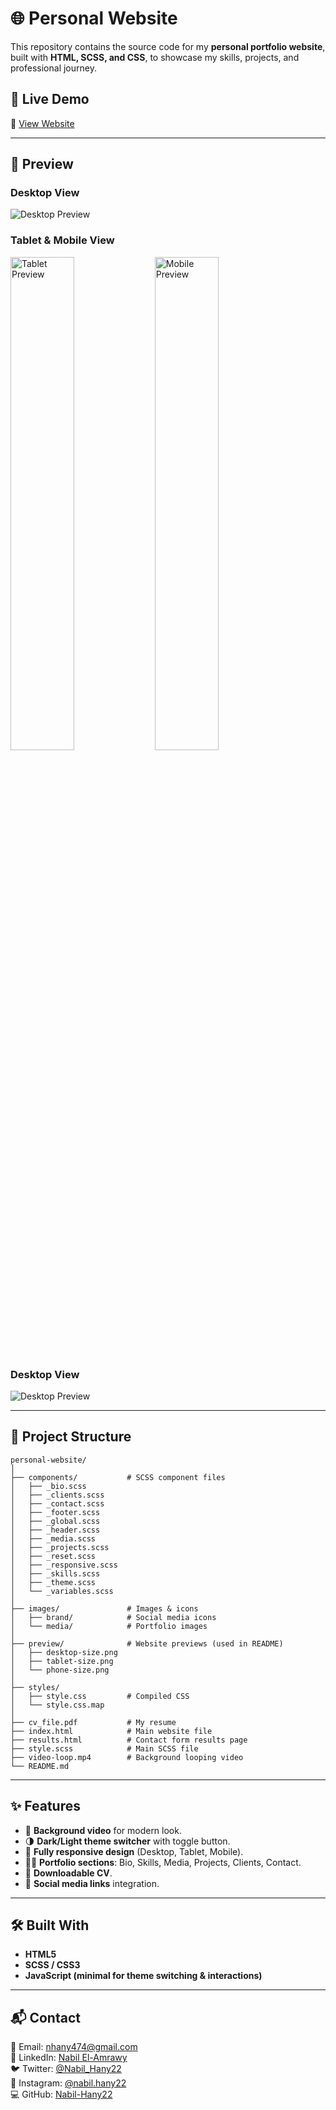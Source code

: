 # 🌐 Personal Website  

This repository contains the source code for my **personal portfolio website**, built with **HTML, SCSS, and CSS**, to showcase my skills, projects, and professional journey.  

## 🚀 Live Demo  
🔗 [View Website](https://nabil-hany22.github.io/personal-website/)  

---

## 📸 Preview  

### Desktop View  
![Desktop Preview](./preview/desktop-size.png)  

### Tablet & Mobile View  
<p align="start">
  <img src="./preview/tablet-size.png" alt="Tablet Preview" width="45%" align="top" />
  <img src="./preview/phone-size.png" alt="Mobile Preview" width="45%" align="top" />
</p>

### Desktop View  
![Desktop Preview](./preview/desktop-dark.png)  

---

## 📂 Project Structure  

```
personal-website/
│
├── components/           # SCSS component files  
│   ├── _bio.scss  
│   ├── _clients.scss  
│   ├── _contact.scss  
│   ├── _footer.scss  
│   ├── _global.scss  
│   ├── _header.scss  
│   ├── _media.scss  
│   ├── _projects.scss  
│   ├── _reset.scss  
│   ├── _responsive.scss  
│   ├── _skills.scss  
│   ├── _theme.scss  
│   └── _variables.scss  
│
├── images/               # Images & icons  
│   ├── brand/            # Social media icons  
│   └── media/            # Portfolio images  
│
├── preview/              # Website previews (used in README)  
│   ├── desktop-size.png  
│   ├── tablet-size.png  
│   └── phone-size.png  
│
├── styles/  
│   ├── style.css         # Compiled CSS  
│   └── style.css.map  
│
├── cv_file.pdf           # My resume  
├── index.html            # Main website file  
├── results.html          # Contact form results page  
├── style.scss            # Main SCSS file  
├── video-loop.mp4        # Background looping video  
└── README.md  
```

---

## ✨ Features  

- 🎥 **Background video** for modern look.  
- 🌗 **Dark/Light theme switcher** with toggle button.  
- 📱 **Fully responsive design** (Desktop, Tablet, Mobile).  
- 👨‍💻 **Portfolio sections**: Bio, Skills, Media, Projects, Clients, Contact.  
- 📄 **Downloadable CV**.  
- 🔗 **Social media links** integration.  

---

## 🛠️ Built With  

- **HTML5**  
- **SCSS / CSS3**  
- **JavaScript (minimal for theme switching & interactions)**  

---

## 📬 Contact  

📧 Email: [nhany474@gmail.com](mailto:nhany474@gmail.com)  
🔗 LinkedIn: [Nabil El-Amrawy](https://www.linkedin.com/in/nabil-el-amrawy/)  
🐦 Twitter: [@Nabil_Hany22](https://x.com/Nabil_Hany22)  
📸 Instagram: [@nabil.hany22](https://www.instagram.com/nabil.hany22/)  
💻 GitHub: [Nabil-Hany22](https://github.com/Nabil-Hany22)  
